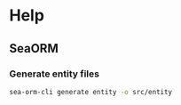 # Help

## SeaORM

### Generate entity files

```bash
sea-orm-cli generate entity -o src/entity
```
